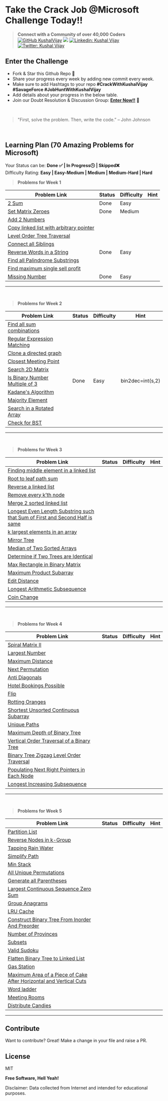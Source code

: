 # Take the Crack Job @Microsoft Challenge Today!!

>  **Connect with a Community of over 40,000 Coders** 
[![GitHub KushalVijay](https://img.shields.io/github/followers/KushalVijay?label=follow&style=social)](https://github.com/KushalVijay) 
![](https://img.shields.io/youtube/channel/subscribers/UCOZMPD9TMk0C4yipWBaPZ7w?label=Subscribe%20to%20our%20Channel%20&style=social)
[![Linkedin: Kushal Vijay](https://img.shields.io/badge/-Kushal%20Vijay-blue?style=flat-square&logo=Linkedin&logoColor=white&link=https://www.linkedin.com/in/kushalvijay/)](https://www.linkedin.com/in/kushalvijay/)
[![Twitter: Kushal Vijay](https://img.shields.io/twitter/follow/KushalVijay_?style=social)](https://twitter.com/KushalVijay_)

## Enter the Challenge
- Fork & Star this Github Repo 🌟
- Share your progress every week by adding new commit every week.
- Make sure to add Hashtags to your repo **#CrackWithKushalVijay  #SavageForce  #JobHuntWithKushalVijay**
- Add details about your progress in the below table.
- Join our Doubt Resolution & Discussion Group: [**Enter Now!!**](https://t.me/vijaykushal) 👀

<br />

> "First, solve the problem. Then, write the code.” – John Johnson

<br/>

## Learning Plan (70 Amazing Problems for Microsoft)

Your Status can be: **Done ✅ | In Progress🕓 | Skipped❌**
<br>
Difficulty Rating: **Easy | Easy-Medium | Medium | Medium-Hard | Hard**

> **Problems for Week 1**

| Problem Link | Status | Difficulty | Hint |
| ------ | ------ | ------ | ------ |
| [2 Sum](https://leetcode.com/problems/two-sum/)  |Done  |Easy  |  |
| [Set Matrix Zeroes](https://leetcode.com/problems/set-matrix-zeroes/) |Done  |Medium  | |
| [Add 2 Numbers](https://leetcode.com/problems/add-two-numbers/) |  |  | |
| [Copy linked list with arbitrary pointer](https://leetcode.com/problems/copy-list-with-random-pointer/)  |  |  |  |
| [Level Order Tree Traversal](https://leetcode.com/problems/binary-tree-level-order-traversal/)  |  |  | |
| [Connect all Siblings](https://leetcode.com/problems/populating-next-right-pointers-in-each-node/)  |  |  | |
| [Reverse Words in a String](https://leetcode.com/problems/reverse-words-in-a-string/) |Done  |Easy  | |
| [Find all Palindrome Substrings](https://leetcode.com/problems/palindromic-substrings/)  |  |  |  |
| [Find maximum single sell profit](https://leetcode.com/problems/best-time-to-buy-and-sell-stock/)  |  |  |  |
| [Missing Number](https://leetcode.com/problems/missing-number/)  |Done  |Easy  |  |


---
<br>

> **Problems for Week 2**

| Problem Link | Status | Difficulty | Hint |
| ------ | ------ | ------ | ------ |
| [Find all sum combinations]( https://leetcode.com/problems/combination-sum/) |  |  |  |
| [Regular Expression Matching]( https://leetcode.com/problems/regular-expression-matching/)  |  |  |  |
| [Clone a directed graph](https://leetcode.com/problems/clone-graph/)  |  |  |  |
| [Closest Meeting Point]( https://www.educative.io/m/closest-meeting-point) |  |  |  |
| [Search 2D Matrix]( https://leetcode.com/problems/search-a-2d-matrix//) |  |  |  |
| [Is Binary Number Multiple of 3]( https://practice.geeksforgeeks.org/problems/is-binary-number-multiple-of-30654/1)  |Done  |Easy  |bin2dec=int(s,2)  |
| [Kadane's Algorithm]( https://leetcode.com/problems/maximum-subarray/)  |  |  |  |
| [Majority Element]( https://leetcode.com/problems/majority-element/)  |  |  |  |
| [Search in a Rotated Array]( https://leetcode.com/problems/search-in-rotated-sorted-array/)  |  |  |  |
| [Check for BST]( https://leetcode.com/problems/validate-binary-search-tree/) |  |  |  |

---
<br>

> **Problems for Week 3**

| Problem Link | Status | Difficulty | Hint |
| ------ | ------ | ------ | ------ |
| [Finding middle element in a linked list]( https://leetcode.com/problems/middle-of-the-linked-list/)  |  |  |  |
| [Root to leaf path sum](https://leetcode.com/problems/path-sum/)  |  |  |  |
| [Reverse a linked list]( https://leetcode.com/problems/reverse-linked-list/)  |  |  |  |
| [Remove every k’th node]( https://practice.geeksforgeeks.org/problems/remove-every-kth-node/1/)  |  |  |  |
| [Merge 2 sorted linked list]( https://leetcode.com/problems/merge-two-sorted-lists/)  |  |  |  |
| [Longest Even Length Substring such that Sum of First and Second Half is same]( https://practice.geeksforgeeks.org/problems/e015cb4d3f354b035d9665e7c8a54a7aefb1901b/1/) |  |  |  |
| [k largest elements in an array]( https://leetcode.com/problems/kth-largest-element-in-an-array/) |  |  |  |
| [Mirror Tree]( https://leetcode.com/problems/invert-binary-tree/)  |  |  |  |
| [Median of Two Sorted Arrays]( https://leetcode.com/problems/median-of-two-sorted-arrays/)  |  |  |  |
| [Determine if Two Trees are Identical]( https://leetcode.com/problems/same-tree/) |  |  |  |
| [Max Rectangle in Binary Matrix]( https://leetcode.com/problems/maximal-rectangle/) |  |  |  |
| [Maximum Product Subarray ]( https://leetcode.com/problems/maximum-product-subarray/) |  |  |  |
| [Edit Distance](https://practice.geeksforgeeks.org/problems/edit-distance3702/1/) |  |  |  |
| [Longest Arithmetic Subsequence]( https://leetcode.com/problems/longest-arithmetic-subsequence/) |  |  |  |
| [Coin Change]( https://leetcode.com/problems/coin-change-2/)  |  |  |  |

---
<br>

> **Problems for Week 4**

| Problem Link | Status | Difficulty | Hint |
| ------ | ------ | ------ | ------ |
| [Spiral Matrix II]( https://leetcode.com/problems/spiral-matrix-ii/) |  |  |  |
| [Largest Number ]( https://leetcode.com/problems/largest-number/) |  |  |  |
| [Maximum Distance](https://leetcode.com/problems/maximum-distance-between-a-pair-of-values/) |  |  |  |
| [Next Permutation]( https://leetcode.com/problems/next-permutation/) |  |  |  |
| [Anti Diagonals]( https://leetcode.com/problems/diagonal-traverse/)  |  |  |  |
| [Hotel Bookings Possible]( https://www.interviewbit.com/problems/hotel-bookings-possible/) |  |  |  |
| [Flip]( https://www.interviewbit.com/problems/flip/)  |  |  |  |
| [Rotting Oranges]( https://leetcode.com/problems/rotting-oranges/) |  |  |  |
| [Shortest Unsorted Continuous Subarray ]( https://leetcode.com/problems/shortest-unsorted-continuous-subarray/) |  |  |  |
| [Unique Paths]( https://leetcode.com/problems/unique-paths/) |  |  |  |
| [Maximum Depth of Binary Tree]( https://leetcode.com/problems/maximum-depth-of-binary-tree/) |  |  |  |
| [Vertical Order Traversal of a Binary Tree ]( https://leetcode.com/problems/vertical-order-traversal-of-a-binary-tree/)  |  |  |  |
| [Binary Tree Zigzag Level Order Traversal](https://leetcode.com/problems/binary-tree-zigzag-level-order-traversal/) |  |  |  |
| [Populating Next Right Pointers in Each Node]( https://leetcode.com/problems/populating-next-right-pointers-in-each-node/) |  |  |  |
| [Longest Increasing Subsequence]( https://leetcode.com/problems/longest-increasing-subsequence/) |  |  |  |

---
<br>

> **Problems for Week 5**

| Problem Link | Status | Difficulty | Hint |
| ------ | ------ | ------ | ------ |
| [Partition List](https://leetcode.com/problems/partition-list/) |  |  |  |
| [Reverse Nodes in k-Group]( https://leetcode.com/problems/reverse-nodes-in-k-group/) |  |  |  |
| [Tapping Rain Water]( https://leetcode.com/problems/trapping-rain-water/) |  |  |  |
| [Simplify Path](https://leetcode.com/problems/simplify-path/) |  |  |  |
| [Min Stack](https://leetcode.com/problems/min-stack/) |  |  |  |
| [All Unique Permutations ](https://leetcode.com/problems/permutations-ii/) |  |  |  |
| [Generate all Parentheses](https://leetcode.com/problems/generate-parentheses/)  |  |  |  |
| [Largest Continuous Sequence Zero Sum](https://www.interviewbit.com/problems/largest-continuous-sequence-zero-sum/)  |  |  |  |
| [Group Anagrams](https://leetcode.com/problems/group-anagrams/) |  |  |  |
| [LRU Cache](https://leetcode.com/problems/lru-cache/) |  |  |  |
| [Construct Binary Tree From Inorder And Preorder]( https://leetcode.com/problems/construct-binary-tree-from-preorder-and-inorder-traversal/) |  |  |  |
| [Number of Provinces ]( https://leetcode.com/problems/number-of-provinces/) |  |  |  |
| [Subsets](https://leetcode.com/problems/subsets-ii/) |  |  |  |
| [Valid Sudoku]( https://leetcode.com/problems/valid-sudoku/) |  |  |  |
| [Flatten Binary Tree to Linked List]( https://leetcode.com/problems/flatten-binary-tree-to-linked-list/ )  |  |  |  |
| [Gas Station]( https://leetcode.com/problems/gas-station/) |  |  |  |  |
| [Maximum Area of a Piece of Cake After Horizontal and Vertical Cuts ]( https://leetcode.com/problems/maximum-area-of-a-piece-of-cake-after-horizontal-and-vertical-cuts/)  |  |  |  |
| [Word ladder]( https://leetcode.com/problems/word-ladder-ii/) |  |  |  |
| [Meeting Rooms]( https://www.interviewbit.com/problems/meeting-rooms/) |  |  |  |
| [Distribute Candies]( https://leetcode.com/problems/distribute-candies/) |  |  |  |

---
## Contribute

Want to contribute? Great!
Make a change in your file and raise a PR.

## License

MIT

**Free Software, Hell Yeah!**

Disclaimer: Data collected from Internet and intended for educational purposes.

